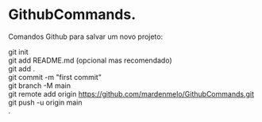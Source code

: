 # GithubCommands.

Comandos Github para salvar um novo projeto:

git init <br/>
git add README.md (opcional mas recomendado) <br/>
git add . <br/>
git commit -m "first commit" <br/>
git branch -M main <br/>
git remote add origin https://github.com/mardenmelo/GithubCommands.git <br/>
git push -u origin main <br/>
.
